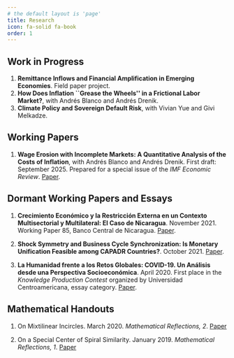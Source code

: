```yaml
---
# the default layout is 'page'
title: Research
icon: fa-solid fa-book
order: 1
---
```


## Work in Progress

1. **Remittance Inflows and Financial Amplification in Emerging Economies**. Field paper project.
2. **How Does Inflation ``Grease the Wheels'' in a Frictional Labor Market?**, with Andrés Blanco and Andrés Drenik. 
3. **Climate Policy and Sovereign Default Risk**, with Vivian Yue and Givi Melkadze. 

## Working Papers

1. **Wage Erosion with Incomplete Markets: A Quantitative Analysis of the Costs of Inflation**, with Andrés Blanco and Andrés Drenik. First draft: September 2025. Prepared for a special issue of the _IMF Economic Review_. [Paper](https://drive.google.com/file/d/1xokCUNR2QIav7S5_2TGC1pZ3sBe1ssad/view). 

## Dormant Working Papers and Essays

1. **Crecimiento Económico y la Restricción Externa en un Contexto Multisectorial y Multilateral: El Caso de Nicaragua**. November 2021. Working Paper 85, Banco Central de Nicaragua.
[Paper](https://www.bcn.gob.ni/system/files_force/documentos/DT085_Crecimiento_econ%C3%B3mico_y_la_restricci%C3%B3n_externa.pdf?download=1). 

3. **Shock Symmetry and Business Cycle Synchronization: Is Monetary Unification Feasible among CAPADR Countries?**. October 2021.
[Paper](https://arxiv.org/pdf/2112.02063.pdf).

5. **La Humanidad frente a los Retos Globales: COVID-19. Un Análisis desde una Perspectiva Socioeconómica**. April 2020. First place in the _Knowledge Production Contest_ organized by Universidad Centroamericana, essay category.
[Paper](https://jbacaob.com/assets/pdf/E_Covid19.pdf).

## Mathematical Handouts

1. On Mixtilinear Incircles. March 2020. _Mathematical Reflections, 2_.
[Paper](https://jbacaob.com/assets/pdf/mr_2_2020_mixtilinear.pdf)

3. On a Special Center of Spiral Similarity. January 2019. _Mathematical Reflections, 1_.
[Paper](https://jbacaob.com/assets/pdf/mr_1_2019_spiral_similarity.pdf)
